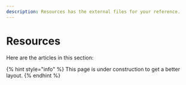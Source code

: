 ```yaml
---
description: Resources has the external files for your reference.
---
```


# Resources

Here are the articles in this section:

{% hint style="info" %}
This page is under construction to get a better layout.
{% endhint %}

